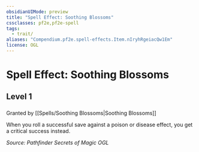 ```yaml
---
obsidianUIMode: preview
title: "Spell Effect: Soothing Blossoms"
cssclasses: pf2e,pf2e-spell
tags:
  - trait/
aliases: "Compendium.pf2e.spell-effects.Item.nIryhRgeiacQw1Em"
license: OGL
---
```

# Spell Effect: Soothing Blossoms
## Level 1
### 






Granted by [[Spells/Soothing Blossoms|Soothing Blossoms]]

When you roll a successful save against a poison or disease effect, you get a critical success instead.

*Source: Pathfinder Secrets of Magic*
*OGL*